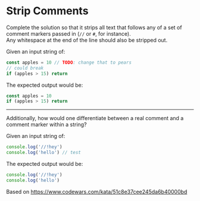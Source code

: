 # Strip Comments 


Complete the solution so that it strips all text that follows any of a set
of comment markers passed in (`//` or `#`, for instance).  
Any whitespace at the end of the line should also be stripped out.

Given an input string of:
```js
const apples = 10 // TODO: change that to pears
// could break
if (apples > 15) return
```

The expected output would be:
```js
const apples = 10
if (apples > 15) return
```

---

Additionally, how would one differentiate between a real comment
and a comment marker within a string?

Given an input string of:
```js
console.log('//!hey')
console.log('hello') // test
```

The expected output would be:
```js
console.log('//!hey')
console.log('hello')
```

Based on <https://www.codewars.com/kata/51c8e37cee245da6b40000bd>
